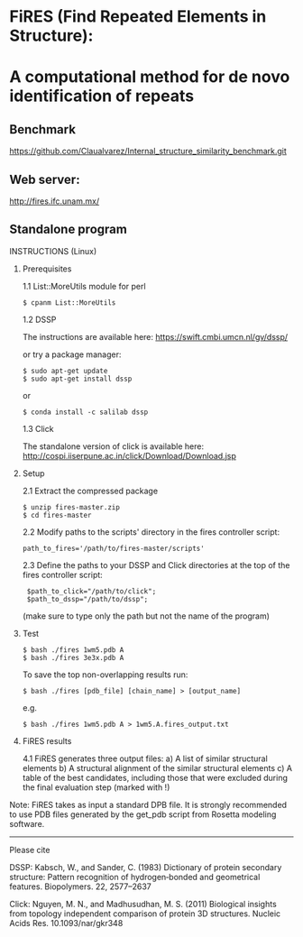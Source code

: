 #               FiRES (Find Repeated Elements in Structure):              #
#   A computational method for de novo identification of repeats    #


## Benchmark 
https://github.com/Claualvarez/Internal_structure_similarity_benchmark.git

## Web server: 
http://fires.ifc.unam.mx/

## Standalone program
INSTRUCTIONS 
(Linux)

1) Prerequisites

   1.1 List::MoreUtils module for perl
   
       $ cpanm List::MoreUtils
   
   1.2 DSSP
   
     The instructions are available here: https://swift.cmbi.umcn.nl/gv/dssp/
     
     or try a package manager:
 
       $ sudo apt-get update
       $ sudo apt-get install dssp

     or
     
       $ conda install -c salilab dssp

   1.3 Click

      The standalone version of click is available here:
       http://cospi.iiserpune.ac.in/click/Download/Download.jsp


2) Setup

   2.1 Extract the compressed package
      
       $ unzip fires-master.zip
       $ cd fires-master

   2.2 Modify paths to the scripts' directory in the fires controller script:

       path_to_fires='/path/to/fires-master/scripts'

   2.3 Define the paths to your DSSP and Click directories at 
   the top of the fires controller script:
   
        $path_to_click="/path/to/click";
        $path_to_dssp="/path/to/dssp";

   (make sure to type only the path but not the name of the program)

   
3) Test

       $ bash ./fires 1wm5.pdb A
       $ bash ./fires 3e3x.pdb A
       
   To save the top non-overlapping results run:
   
       $ bash ./fires [pdb_file] [chain_name] > [output_name]
       
   e.g.
   
       $ bash ./fires 1wm5.pdb A > 1wm5.A.fires_output.txt

4) FiRES results

   4.1 FiRES generates three output files:
       a) A list of similar structural elements
       b) A structural alignment of the similar structural elements
       c) A table of the best candidates, including those that were 
	 excluded during the final evaluation step (marked with !)
	 

Note: FiRES takes as input a standard DPB file. It is strongly recommended to use
      PDB files generated by the get_pdb script from Rosetta modeling software.

______________________________________________________
Please cite

DSSP:
Kabsch, W., and Sander, C. (1983) Dictionary of protein secondary structure: Pattern
recognition of hydrogen‐bonded and geometrical features. Biopolymers. 22, 2577–2637

Click:
Nguyen, M. N., and Madhusudhan, M. S. (2011) Biological insights from topology
independent comparison of protein 3D structures. Nucleic Acids Res. 10.1093/nar/gkr348
